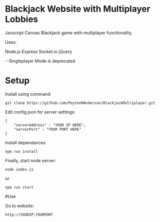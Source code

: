 # Blackjack Website with Multiplayer Lobbies
Javscript Canvas Blackjack game with multiplayer functionality. 

Uses: 

Node.js Express Socket.io jQuery
        
--Singleplayer Mode is deprecated

# Setup
Install using command:
```
git clone https://github.com/PeytonMAnderson/BlackjackMultiplayer.git
```

Edit config.json for server settings:
```
{
    "serverAddress" : "YOUR IP HERE",
    "serverPort" : "YOUR PORT HERE"
}
```

Install dependances
```
npm run install
```

Finally, start node server:
```
node index.js
```
or
```
npm run start
```
#Use

Go to website:
```
http://YOURIP:YOURPORT
```
